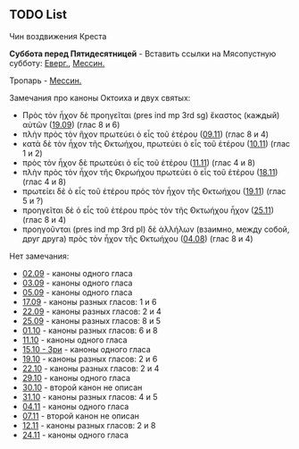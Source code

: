 
## TODO List

Чин воздвижения Креста

**Суббота перед Пятидесятницей** - Вставить ссылки на Мясопустную субботу:
[Еверг.](13_moving_cycle/B_14_EUR_week7.ru.md#Суббота-перед-Пятидесятницей), 
[Мессин.](13_moving_cycle/B_14_MES_week7.ru.md#Суббота-перед-Пятидесятницей)

Тропарь - [Мессин.](11_november/04_MES.ru.md)


Замечания про каноны Октоиха и двух святых:
- Πρὸς τὸν ἦχον δὲ προηγεῖται (pres ind mp 3rd sg) ἕκαστος (каждый) αὐτῶν ([19.09](09_september/19_EUR.ru.md)) (глас 8 и 6)
- πλὴν πρὸς τὸν ἣχον πρωτεύει ὁ εἷς τοῦ ἑτέρου ([09.11](11_november/09_EUR.ru.md)) (глас 8 и 4)
- κατὰ δὲ τὸν ἦχον τῆς ̓Οκτωήχου, πρωτεύει ὁ εἷς τοῦ ἑτέρου ([10.11](11_november/10_EUR.ru.md)) (глас 1 и 2)
- πρὸς τὸν ἦχον δὲ πρωτεύει ὁ εἷς τοῦ ἑτέρου ([11.11](11_november/11_EUR.ru.md)) (глас 4 и 8)
- πλὴν πρὸς τὸν ἦχον τῆς ̓Οκρωήχου πρωτεύει ὁ εἷς τοῦ ἑτέρου ([18.11](11_november/18_EUR.ru.md)) (глас 4 и 8)
- πρωτείει δὲ ὁ εἷς τοῦ ἐτέρου πρὸς τὸν ἦχον τῆς ̓Οκτωήχου ([19.11](11_november/19_EUR.ru.md)) (глас 5 и ?)
- προηγεῖται δὲ ὁ εἷς τοῦ ἐτέρου πρὸς τὸν τῆς ̓Οκτωήχου ἦχον ([25.11](11_november/25_EUR.ru.md)) (глас 8 и 4)
- προηγοῦνται (pres ind mp 3rd pl) δὲ ἀλλήλων (взаимно, между собой, друг друга) πρὸς τὸν ἦχον τῆς ̓Οκτωήχου ([04.08](08_august/04_EUR.ru.md)) (глас 8 и 4)

Нет замечания:
- [02.09](09_september/02_EUR.ru.md) - каноны одного гласа
- [03.09](09_september/03_EUR.ru.md) - каноны одного гласа
- [05.09](09_september/05_EUR.ru.md) - каноны одного гласа
- [17.09](09_september/17_EUR.ru.md) - каноны разных гласов: 1 и 6
- [22.09](09_september/22_EUR.ru.md) - каноны разных гласов: 2 и 4
- [25.09](09_september/25_EUR.ru.md) - каноны разных гласов: 8 и 5
- [01.10](10_october/01_EUR.ru.md) - каноны разных гласов: 6 и 8
- [11.10](10_october/11_EUR.ru.md) - каноны одного гласа
- [15.10 - Зри](10_october/15_EUR.ru.md) - каноны одного гласа
- [19.10](10_october/19_EUR.ru.md) - каноны разных гласов: 2 и 6
- [22.10](10_october/22_EUR.ru.md) - каноны разных гласов: 2 и 4
- [29.10](10_october/29_EUR.ru.md) - каноны одного гласа
- [30.10](10_october/30_EUR.ru.md) - второй канон не описан
- [31.10](10_october/31_EUR.ru.md) - каноны разных гласов: 4 и 5
- [04.11](11_november/04_EUR.ru.md) - каноны одного гласа
- [07.11](11_november/07_EUR.ru.md) - второй канон не описан
- [12.11](11_november/12_EUR.ru.md) - каноны разных гласов: 2 и 8
- [24.11](11_november/24_EUR.ru.md) - каноны одного гласа
